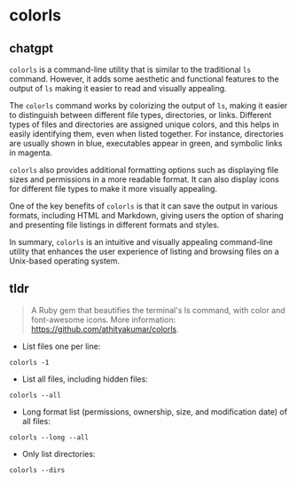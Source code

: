 # colorls 
## chatgpt 
`colorls` is a command-line utility that is similar to the traditional `ls` command. However, it adds some aesthetic and functional features to the output of `ls` making it easier to read and visually appealing. 

The `colorls` command works by colorizing the output of `ls`, making it easier to distinguish between different file types, directories, or links. Different types of files and directories are assigned unique colors, and this helps in easily identifying them, even when listed together. For instance, directories are usually shown in blue, executables appear in green, and symbolic links in magenta. 

`colorls` also provides additional formatting options such as displaying file sizes and permissions in a more readable format. It can also display icons for different file types to make it more visually appealing.

One of the key benefits of `colorls` is that it can save the output in various formats, including HTML and Markdown, giving users the option of sharing and presenting file listings in different formats and styles.

In summary, `colorls` is an intuitive and visually appealing command-line utility that enhances the user experience of listing and browsing files on a Unix-based operating system. 

## tldr 
 
> A Ruby gem that beautifies the terminal's ls command, with color and font-awesome icons.
> More information: <https://github.com/athityakumar/colorls>.

- List files one per line:

`colorls -1`

- List all files, including hidden files:

`colorls --all`

- Long format list (permissions, ownership, size, and modification date) of all files:

`colorls --long --all`

- Only list directories:

`colorls --dirs`
